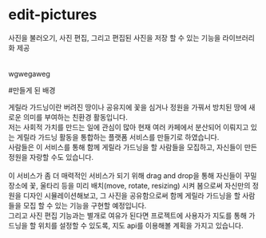# edit-pictures
사진을 불러오기, 사진 편집, 그리고 편집된 사진을 저장 할 수 있는 기능을 라이브러리화 제공<br><br><br>
wgwegaweg


#만들게 된 배경

게릴라 가드닝이란 버려진 땅이나 공유지에 꽃을 심거나 정원을 가꿔서 방치된 땅에 새로운 의미를 부여하는 친환경 활동입니다.<br> 
저는 사회적 가치를 만드는 일에 관심이 많아 현재 여러 카페에서 분산되어 이뤄지고 있는 게릴라 가드닝 활동을 통합하는 플랫폼 서비스를 만들기로 하였습니다.<br> 
사람들은 이 서비스를 통해 함께 게릴라 가드닝을 할 사람들을 모집하고, 자신들이 만든 정원을 자랑할 수도 있습니다.<br><br>
이 서비스가 좀 더 매력적인 서비스가 되기 위해 
drag and drop을 통해 자신들이 꾸밀 장소에 꽃, 울타리 등을 미리 배치(move, rotate, resizing) 시켜 봄으로써 자신만의 정원을 디자인 시뮬레이션해보고, 그 사진을 공유함으로써 함께 게릴라 가드닝을 할 사람들을 모집 할 수 있는 기능을 구현할 예정입니다.<br> 
그리고 사진 편집 기능과는 별개로 여유가 된다면 프로젝트에 사용자가 지도를 통해 가드닝을 할 위치를 설정할 수 있도록, 지도 api를 이용해볼 계획을 가지고 있습니다.<br><br> 
